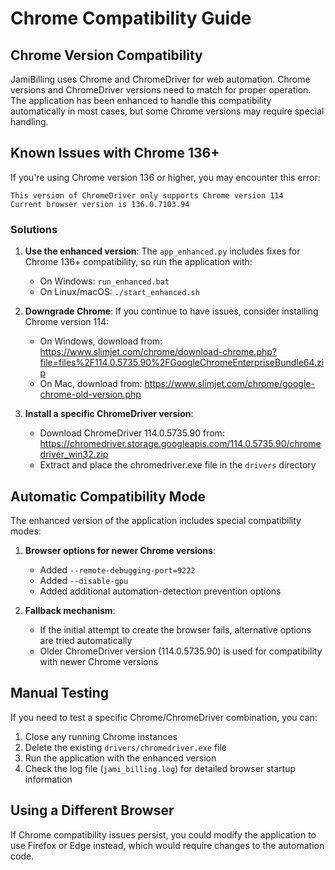 # Chrome Compatibility Guide

## Chrome Version Compatibility

JamiBilling uses Chrome and ChromeDriver for web automation. Chrome versions and ChromeDriver versions need to match for proper operation. The application has been enhanced to handle this compatibility automatically in most cases, but some Chrome versions may require special handling.

## Known Issues with Chrome 136+

If you're using Chrome version 136 or higher, you may encounter this error:

```
This version of ChromeDriver only supports Chrome version 114
Current browser version is 136.0.7103.94
```

### Solutions

1. **Use the enhanced version**: The `app_enhanced.py` includes fixes for Chrome 136+ compatibility, so run the application with:
   - On Windows: `run_enhanced.bat`
   - On Linux/macOS: `./start_enhanced.sh`

2. **Downgrade Chrome**: If you continue to have issues, consider installing Chrome version 114:
   - On Windows, download from: https://www.slimjet.com/chrome/download-chrome.php?file=files%2F114.0.5735.90%2FGoogleChromeEnterpriseBundle64.zip
   - On Mac, download from: https://www.slimjet.com/chrome/google-chrome-old-version.php

3. **Install a specific ChromeDriver version**:
   - Download ChromeDriver 114.0.5735.90 from: https://chromedriver.storage.googleapis.com/114.0.5735.90/chromedriver_win32.zip
   - Extract and place the chromedriver.exe file in the `drivers` directory

## Automatic Compatibility Mode

The enhanced version of the application includes special compatibility modes:

1. **Browser options for newer Chrome versions**:
   - Added `--remote-debugging-port=9222` 
   - Added `--disable-gpu`
   - Added additional automation-detection prevention options

2. **Fallback mechanism**:
   - If the initial attempt to create the browser fails, alternative options are tried automatically
   - Older ChromeDriver version (114.0.5735.90) is used for compatibility with newer Chrome versions

## Manual Testing

If you need to test a specific Chrome/ChromeDriver combination, you can:

1. Close any running Chrome instances
2. Delete the existing `drivers/chromedriver.exe` file
3. Run the application with the enhanced version
4. Check the log file (`jami_billing.log`) for detailed browser startup information

## Using a Different Browser

If Chrome compatibility issues persist, you could modify the application to use Firefox or Edge instead, which would require changes to the automation code.